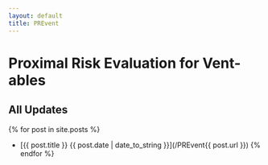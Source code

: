 ```yaml
---
layout: default
title: PREvent
---
```

# Proximal Risk Evaluation for Vent-ables

## All Updates

{% for post in site.posts %}
* [{{ post.title }} {{ post.date | date_to_string }}](/PREvent{{ post.url }})
{% endfor %}
